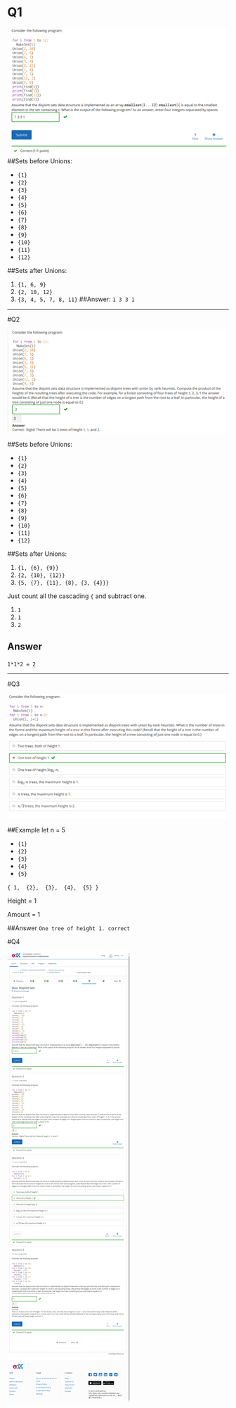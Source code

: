 # Q1
![Image](../images/02q/q1.png)
##Sets before Unions:
- `{1}`
- `{2}`
- `{3}`
- `{4}`
- `{5}`
- `{6}`
- `{7}`
- `{8}`
- `{9}`
- `{10}`
- `{11}`
- `{12}`

##Sets after Unions:
1. `{1, 6, 9}`
2. `{2, 10, 12}`
3. `{3, 4, 5, 7, 8, 11}`
##Answer:
`1 3 3 1`

-------------

#Q2

![Image](../images/02q/q2.png)

##Sets before Unions:
- `{1}`
- `{2}`
- `{3}`
- `{4}`
- `{5}`
- `{6}`
- `{7}`
- `{8}`
- `{9}`
- `{10}`
- `{11}`
- `{12}`


##Sets after Unions:

1. `{1, {6}, {9}}`
2. `{2, {10}, {12}}`
3. `{5, {7}, {11}, {8}, {3, {4}}}`

Just count all the cascading `{` and subtract one.
1. `1`
2. `1`
3. `2`

## Answer
`1*1*2 = 2`

-----------------------
#Q3

![Image](../images/02q/q3.png)

##Example 
let n = 5
- `{1}`
- `{2}`
- `{3}`
- `{4}`
- `{5}`

`
{
	1, 
	{2}, 
	{3}, 
	{4}, 
	{5}
}
`

Height = 1

Amount = 1

##Answer
`One tree of height 1. correct`

#Q4

![Image](../images/02q/q4.png)